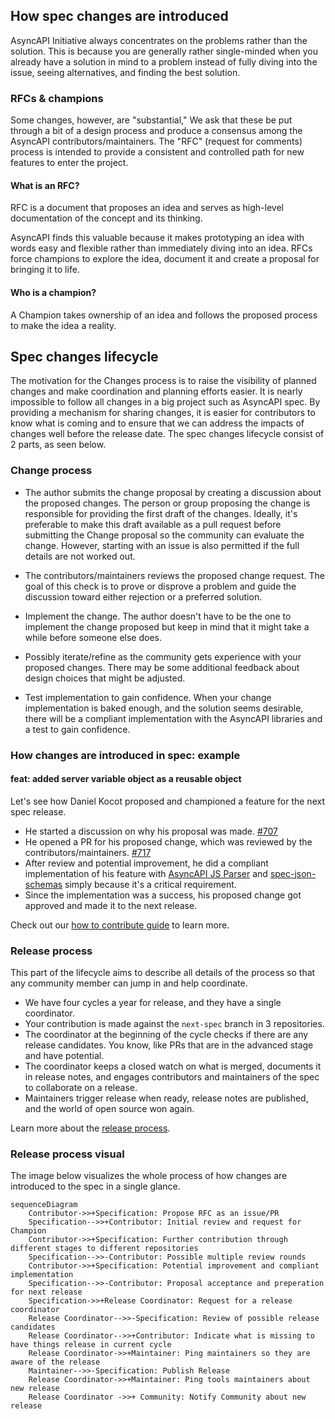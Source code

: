 
## How spec changes are introduced
AsyncAPI Initiative always concentrates on the problems rather than the solution. This is because you are generally rather single-minded when you already have a solution in mind to a problem instead of fully diving into the issue, seeing alternatives, and finding the best solution. 

### RFCs & champions
Some changes, however, are "substantial," We ask that these be put through a bit of a design process and produce a consensus among the AsyncAPI contributors/maintainers. The "RFC" (request for comments) process is intended to provide a consistent and controlled path for new features to enter the project.

#### What is an RFC? 
RFC is a document that proposes an idea and serves as high-level documentation of the concept and its thinking.

AsyncAPI finds this valuable because it makes prototyping an idea with words easy and flexible rather than immediately diving into an idea. RFCs force champions to explore the idea, document it and create a proposal for bringing it to life.

#### Who is a champion?
A Champion takes ownership of an idea and follows the proposed process to make the idea a reality.

## Spec changes lifecycle
The motivation for the Changes process is to raise the visibility of planned changes and make coordination and planning efforts easier. It is nearly impossible to follow all changes in a big project such as AsyncAPI spec. By providing a mechanism for sharing changes, it is easier for contributors to know what is coming and to ensure that we can address the impacts of changes well before the release date. The spec changes lifecycle consist of 2 parts, as seen below.

### Change process

- The author submits the change proposal by creating a discussion about the proposed changes. The person or group proposing the change is responsible for providing the first draft of the changes. Ideally, it's preferable to make this draft available as a pull request before submitting the Change proposal so the community can evaluate the change. However, starting with an issue is also permitted if the full details are not worked out.

- The contributors/maintainers reviews the proposed change request. The goal of this check is to prove or disprove a problem and guide the discussion toward either rejection or a preferred solution. 

- Implement the change. The author doesn't have to be the one to implement the change proposed but keep in mind that it might take a while before someone else does.

- Possibly iterate/refine as the community gets experience with your proposed changes. There may be some additional feedback about design choices that might be adjusted.

- Test implementation to gain confidence. When your change implementation is baked enough, and the solution seems desirable, there will be a compliant implementation with the AsyncAPI libraries and a test to gain confidence.

### How changes are introduced in spec: example

#### feat: added server variable object as a reusable object
Let's see how Daniel Kocot proposed and championed a feature for the next spec release. 
- He started a discussion on why his proposal was made.  [#707](https://github.com/asyncapi/spec/issues/707)
- He opened a PR for his proposed change, which was reviewed by the contributors/maintainers. [#717](https://github.com/asyncapi/spec/pull/717)
- After review and potential improvement, he did a compliant implementation of his feature with [AsyncAPI JS Parser](https://www.github.com/asyncapi/parser-js) and [spec-json-schemas](https://github.com/asyncapi/spec-json-schemas/pull/250) simply because it's a critical requirement.
- Since the implementation was a success, his proposed change got approved and made it to the next release.

Check out our [how to contribute guide](https://github.com/asyncapi/spec/blob/master/CONTRIBUTING.md) to learn more.

### Release process 
This part of the lifecycle aims to describe all details of the process so that any community member can jump in and help coordinate.

- We have four cycles a year for release, and they have a single coordinator.
-  Your contribution is made against the `next-spec` branch in 3 repositories.
- The coordinator at the beginning of the cycle checks if there are any release candidates. You know, like PRs that are in the advanced stage and have potential.
- The coordinator keeps a closed watch on what is merged, documents it in release notes, and engages contributors and maintainers of the spec to collaborate on a release.
- Maintainers trigger release when ready, release notes are published, and the world of open source won again.

Learn more about the [release process](https://github.com/asyncapi/spec/blob/master/RELEASE_PROCESS.md#what). 

### Release process visual
The image below visualizes the whole process of how changes are introduced to the spec in a single glance. 

```mermaid
sequenceDiagram
    Contributor->>+Specification: Propose RFC as an issue/PR
    Specification-->>+Contributor: Initial review and request for Champion
    Contributor->>+Specification: Further contribution through different stages to different repositories
    Specification-->>-Contributor: Possible multiple review rounds
    Contributor->>+Specification: Potential improvement and compliant implementation
    Specification-->>-Contributor: Proposal acceptance and preperation for next release
    Specification->>+Release Coordinator: Request for a release coordinator 
    Release Coordinator-->>-Specification: Review of possible release candidates
    Release Coordinator-->>+Contributor: Indicate what is missing to have things release in current cycle
    Release Coordinator->>+Maintainer: Ping maintainers so they are aware of the release
    Maintainer-->>-Specification: Publish Release
    Release Coordinator->>+Maintainer: Ping tools maintainers about new release
    Release Coordinator ->>+ Community: Notify Community about new release
```
